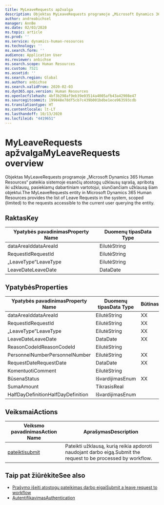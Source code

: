 ```yaml
---
title: MyLeaveRequests apžvalga
description: Objektas MyLeaveRequests programoje „Microsoft Dynamics 365 Human Resources“ pateikia sistemoje esančių atostogų užklausų sąrašą, apribotą iki užklausų, pasiekiamų dabartiniam vartotojui, siunčiančiam užklausą šiam objektui.
author: andreabichsel
manager: AnnBe
ms.date: 02/03/2020
ms.topic: article
ms.prod: ''
ms.service: dynamics-human-resources
ms.technology: ''
ms.search.form: ''
audience: Application User
ms.reviewer: anbichse
ms.search.scope: Human Resources
ms.custom: 7521
ms.assetid: ''
ms.search.region: Global
ms.author: anbichse
ms.search.validFrom: 2020-02-03
ms.dyn365.ops.version: Human Resources
ms.openlocfilehash: 4bf3b298af9eb39e03514a4005afb43a42908e47
ms.sourcegitcommit: 199848e78df5cb7c439b001bdbe1ece963593cdb
ms.translationtype: HT
ms.contentlocale: lt-LT
ms.lasthandoff: 10/13/2020
ms.locfileid: "4419651"
---
```

# <a name="myleaverequests-overview"></a><span data-ttu-id="0a6c0-103">MyLeaveRequests apžvalga</span><span class="sxs-lookup"><span data-stu-id="0a6c0-103">MyLeaveRequests overview</span></span>

<span data-ttu-id="0a6c0-104">Objektas MyLeaveRequests programoje „Microsoft Dynamics 365 Human Resources“ pateikia sistemoje esančių atostogų užklausų sąrašą, apribotą iki užklausų, pasiekiamų dabartiniam vartotojui, siunčiančiam užklausą šiam objektui.</span><span class="sxs-lookup"><span data-stu-id="0a6c0-104">The MyLeaveRequests entity in Microsoft Dynamics 365 Human Resources provides the list of Leave Requests in the system, scoped (limited) to the requests accessible to the current user querying the entity.</span></span>

## <a name="key"></a><span data-ttu-id="0a6c0-105">Raktas</span><span class="sxs-lookup"><span data-stu-id="0a6c0-105">Key</span></span>

  | <span data-ttu-id="0a6c0-106">Ypatybės pavadinimas</span><span class="sxs-lookup"><span data-stu-id="0a6c0-106">Property Name</span></span> | <span data-ttu-id="0a6c0-107">Duomenų tipas</span><span class="sxs-lookup"><span data-stu-id="0a6c0-107">Data Type</span></span> |
  |---------------|-----------|
  | <span data-ttu-id="0a6c0-108">dataAreaId</span><span class="sxs-lookup"><span data-stu-id="0a6c0-108">dataAreaId</span></span>    | <span data-ttu-id="0a6c0-109">Eilutė</span><span class="sxs-lookup"><span data-stu-id="0a6c0-109">String</span></span>    |
  | <span data-ttu-id="0a6c0-110">RequestId</span><span class="sxs-lookup"><span data-stu-id="0a6c0-110">RequestId</span></span>     | <span data-ttu-id="0a6c0-111">Eilutė</span><span class="sxs-lookup"><span data-stu-id="0a6c0-111">String</span></span>    |
  | <span data-ttu-id="0a6c0-112">„LeaveType”</span><span class="sxs-lookup"><span data-stu-id="0a6c0-112">LeaveType</span></span>     | <span data-ttu-id="0a6c0-113">Eilutė</span><span class="sxs-lookup"><span data-stu-id="0a6c0-113">String</span></span>    |
  | <span data-ttu-id="0a6c0-114">LeaveDate</span><span class="sxs-lookup"><span data-stu-id="0a6c0-114">LeaveDate</span></span>     | <span data-ttu-id="0a6c0-115">Data</span><span class="sxs-lookup"><span data-stu-id="0a6c0-115">Date</span></span>      |
  
## <a name="properties"></a><span data-ttu-id="0a6c0-116">Ypatybės</span><span class="sxs-lookup"><span data-stu-id="0a6c0-116">Properties</span></span>

  | <span data-ttu-id="0a6c0-117">Ypatybės pavadinimas</span><span class="sxs-lookup"><span data-stu-id="0a6c0-117">Property Name</span></span>     | <span data-ttu-id="0a6c0-118">Duomenų tipas</span><span class="sxs-lookup"><span data-stu-id="0a6c0-118">Data Type</span></span> | <span data-ttu-id="0a6c0-119">Būtinas</span><span class="sxs-lookup"><span data-stu-id="0a6c0-119">Required</span></span> |
  |-------------------|-----------|----------|
  | <span data-ttu-id="0a6c0-120">dataAreaId</span><span class="sxs-lookup"><span data-stu-id="0a6c0-120">dataAreaId</span></span>        | <span data-ttu-id="0a6c0-121">Eilutė</span><span class="sxs-lookup"><span data-stu-id="0a6c0-121">String</span></span>    | <span data-ttu-id="0a6c0-122">X</span><span class="sxs-lookup"><span data-stu-id="0a6c0-122">X</span></span>        |
  | <span data-ttu-id="0a6c0-123">RequestId</span><span class="sxs-lookup"><span data-stu-id="0a6c0-123">RequestId</span></span>         | <span data-ttu-id="0a6c0-124">Eilutė</span><span class="sxs-lookup"><span data-stu-id="0a6c0-124">String</span></span>    | <span data-ttu-id="0a6c0-125">X</span><span class="sxs-lookup"><span data-stu-id="0a6c0-125">X</span></span>        |
  | <span data-ttu-id="0a6c0-126">„LeaveType”</span><span class="sxs-lookup"><span data-stu-id="0a6c0-126">LeaveType</span></span>         | <span data-ttu-id="0a6c0-127">Eilutė</span><span class="sxs-lookup"><span data-stu-id="0a6c0-127">String</span></span>    | <span data-ttu-id="0a6c0-128">X</span><span class="sxs-lookup"><span data-stu-id="0a6c0-128">X</span></span>        |
  | <span data-ttu-id="0a6c0-129">LeaveDate</span><span class="sxs-lookup"><span data-stu-id="0a6c0-129">LeaveDate</span></span>         | <span data-ttu-id="0a6c0-130">Data</span><span class="sxs-lookup"><span data-stu-id="0a6c0-130">Date</span></span>      | <span data-ttu-id="0a6c0-131">X</span><span class="sxs-lookup"><span data-stu-id="0a6c0-131">X</span></span>        |
  | <span data-ttu-id="0a6c0-132">ReasonCodeId</span><span class="sxs-lookup"><span data-stu-id="0a6c0-132">ReasonCodeId</span></span>      | <span data-ttu-id="0a6c0-133">Eilutė</span><span class="sxs-lookup"><span data-stu-id="0a6c0-133">String</span></span>    |          |
  | <span data-ttu-id="0a6c0-134">PersonnelNumber</span><span class="sxs-lookup"><span data-stu-id="0a6c0-134">PersonnelNumber</span></span>   | <span data-ttu-id="0a6c0-135">Eilutė</span><span class="sxs-lookup"><span data-stu-id="0a6c0-135">String</span></span>    | <span data-ttu-id="0a6c0-136">X</span><span class="sxs-lookup"><span data-stu-id="0a6c0-136">X</span></span>        |
  | <span data-ttu-id="0a6c0-137">RequestDate</span><span class="sxs-lookup"><span data-stu-id="0a6c0-137">RequestDate</span></span>       | <span data-ttu-id="0a6c0-138">Data</span><span class="sxs-lookup"><span data-stu-id="0a6c0-138">Date</span></span>      | <span data-ttu-id="0a6c0-139">X</span><span class="sxs-lookup"><span data-stu-id="0a6c0-139">X</span></span>        |
  | <span data-ttu-id="0a6c0-140">Komentuoti</span><span class="sxs-lookup"><span data-stu-id="0a6c0-140">Comment</span></span>           | <span data-ttu-id="0a6c0-141">Eilutė</span><span class="sxs-lookup"><span data-stu-id="0a6c0-141">String</span></span>    |          |
  | <span data-ttu-id="0a6c0-142">Būsena</span><span class="sxs-lookup"><span data-stu-id="0a6c0-142">Status</span></span>            | <span data-ttu-id="0a6c0-143">Išvardijimas</span><span class="sxs-lookup"><span data-stu-id="0a6c0-143">Enum</span></span>      | <span data-ttu-id="0a6c0-144">X</span><span class="sxs-lookup"><span data-stu-id="0a6c0-144">X</span></span>        |
  | <span data-ttu-id="0a6c0-145">Suma</span><span class="sxs-lookup"><span data-stu-id="0a6c0-145">Amount</span></span>            | <span data-ttu-id="0a6c0-146">Tikrasis</span><span class="sxs-lookup"><span data-stu-id="0a6c0-146">Real</span></span>      |          |
  | <span data-ttu-id="0a6c0-147">HalfDayDefinition</span><span class="sxs-lookup"><span data-stu-id="0a6c0-147">HalfDayDefinition</span></span> | <span data-ttu-id="0a6c0-148">Išvardijimas</span><span class="sxs-lookup"><span data-stu-id="0a6c0-148">Enum</span></span>      |          |

## <a name="actions"></a><span data-ttu-id="0a6c0-149">Veiksmai</span><span class="sxs-lookup"><span data-stu-id="0a6c0-149">Actions</span></span>

 | <span data-ttu-id="0a6c0-150">Veiksmo pavadinimas</span><span class="sxs-lookup"><span data-stu-id="0a6c0-150">Action Name</span></span>                               | <span data-ttu-id="0a6c0-151">Aprašymas</span><span class="sxs-lookup"><span data-stu-id="0a6c0-151">Description</span></span>                                     |
 |-------------------------------------------|-------------------------------------------------|
 | [<span data-ttu-id="0a6c0-152">pateikti</span><span class="sxs-lookup"><span data-stu-id="0a6c0-152">submit</span></span>](hr-developer-api-myleaverequests-submit.md)   | <span data-ttu-id="0a6c0-153">Pateikti užklausą, kurią reikia apdoroti naudojant darbo eigą.</span><span class="sxs-lookup"><span data-stu-id="0a6c0-153">Submit the request to be processed by workflow.</span></span> |

## <a name="see-also"></a><span data-ttu-id="0a6c0-154">Taip pat žiūrėkite</span><span class="sxs-lookup"><span data-stu-id="0a6c0-154">See also</span></span>

- [<span data-ttu-id="0a6c0-155">Prašymo išeiti atostogų pateikimas darbo eigai</span><span class="sxs-lookup"><span data-stu-id="0a6c0-155">Submit a leave request to workflow</span></span>](hr-developer-api-myleaverequests-submit.md)
- [<span data-ttu-id="0a6c0-156">Autentifikavimas</span><span class="sxs-lookup"><span data-stu-id="0a6c0-156">Authentication</span></span>](hr-developer-api-authentication.md)